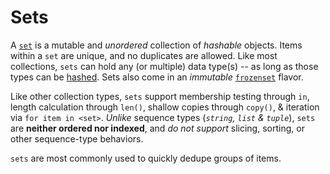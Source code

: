 # Sets

A [`set`][type-set] is a mutable and _unordered_ collection of _hashable_ objects.
Items within a `set` are unique, and no duplicates are allowed.
Like most collections, `sets` can hold any (or multiple) data type(s) -- as long as those types can be [hashed][hashable].
Sets also come in an _immutable_ [`frozenset`][type-frozenset] flavor.

Like other collection types, `sets` support membership testing through `in`, length calculation through `len()`, shallow copies through `copy()`, & iteration via `for item in <set>`.
_Unlike_ sequence types (_`string`, `list` & `tuple`_), `sets` are **neither ordered nor indexed**, and _do not support_ slicing, sorting, or other sequence-type behaviors.

`sets` are most commonly used to quickly dedupe groups of items.

[type-set]: https://docs.python.org/3/library/stdtypes.html#set
[hashable]: https://docs.python.org/3/glossary.html#term-hashable
[type-frozenset]: https://docs.python.org/3/library/stdtypes.html#frozenset
